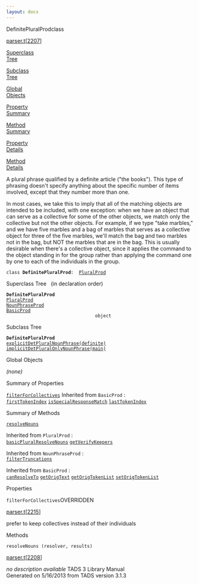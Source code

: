 ```yaml
---
layout: docs
---
```

<span class="title">DefinitePluralProd</span><span class="type">class</span>

[parser.t](../file/parser.t.html)\[[2207](../source/parser.t.html#2207)\]

[Superclass  
Tree](#_SuperClassTree_)

[Subclass  
Tree](#_SubClassTree_)

[Global  
Objects](#_ObjectSummary_)

[Property  
Summary](#_PropSummary_)

[Method  
Summary](#_MethodSummary_)

[Property  
Details](#_Properties_)

[Method  
Details](#_Methods_)



A plural phrase qualified by a definite article ("the books"). This type
of phrasing doesn't specify anything about the specific number of items
involved, except that they number more than one.

In most cases, we take this to imply that all of the matching objects
are intended to be included, with one exception: when we have an object
that can serve as a collective for some of the other objects, we match
only the collective but not the other objects. For example, if we type
"take marbles," and we have five marbles and a bag of marbles that
serves as a collective object for three of the five marbles, we'll match
the bag and two marbles not in the bag, but NOT the marbles that are in
the bag. This is usually desirable when there's a collective object,
since it applies the command to the object standing in for the group
rather than applying the command one by one to each of the individuals
in the group.

`class `**`DefinitePluralProd`**` :   `[`PluralProd`](../object/PluralProd.html)



<span id="_SuperClassTree_"></span>



<span class="hdln">Superclass Tree</span>   (in declaration order)



**`DefinitePluralProd`**  
[`PluralProd`](../object/PluralProd.html)  
[`NounPhraseProd`](../object/NounPhraseProd.html)  
[`BasicProd`](../object/BasicProd.html)  
`                                 object`  
<span id="_SubClassTree_"></span>



<span class="hdln">Subclass Tree</span>  



**`DefinitePluralProd`**  
[`explicitDetPluralNounPhrase(definite)`](../object/explicitDetPluralNounPhrase(definite).html)  
[`implicitDetPluralOnlyNounPhrase(main)`](../object/implicitDetPluralOnlyNounPhrase(main).html)  
<span id="_ObjectSummary_"></span>



<span class="hdln">Global Objects</span>  



*(none)* <span id="_PropSummary_"></span>



<span class="hdln">Summary of Properties</span>  



[`filterForCollectives`](#filterForCollectives)
Inherited from `BasicProd` :  
[`firstTokenIndex`](../object/BasicProd.html#firstTokenIndex) [`isSpecialResponseMatch`](../object/BasicProd.html#isSpecialResponseMatch) [`lastTokenIndex`](../object/BasicProd.html#lastTokenIndex)

<span id="_MethodSummary_"></span>



<span class="hdln">Summary of Methods</span>  



[`resolveNouns`](#resolveNouns)

Inherited from `PluralProd` :  
[`basicPluralResolveNouns`](../object/PluralProd.html#basicPluralResolveNouns) [`getVerifyKeepers`](../object/PluralProd.html#getVerifyKeepers)

Inherited from `NounPhraseProd` :  
[`filterTruncations`](../object/NounPhraseProd.html#filterTruncations)

Inherited from `BasicProd` :  
[`canResolveTo`](../object/BasicProd.html#canResolveTo) [`getOrigText`](../object/BasicProd.html#getOrigText) [`getOrigTokenList`](../object/BasicProd.html#getOrigTokenList) [`setOrigTokenList`](../object/BasicProd.html#setOrigTokenList)

<span id="_Properties_"></span>



<span class="hdln">Properties</span>  



<span id="filterForCollectives"></span>

`filterForCollectives`<span class="rem">OVERRIDDEN</span>

[parser.t](../file/parser.t.html)\[[2215](../source/parser.t.html#2215)\]



prefer to keep collectives instead of their individuals



<span id="_Methods_"></span>



<span class="hdln">Methods</span>  



<span id="resolveNouns"></span>

`resolveNouns (resolver, results)`

[parser.t](../file/parser.t.html)\[[2208](../source/parser.t.html#2208)\]



*no description available*
TADS 3 Library Manual  
Generated on 5/16/2013 from TADS version 3.1.3


